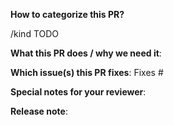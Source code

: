 **How to categorize this PR?**
<!--
Please select the kind of this pull request, e.g.:
/kind enhancement
Tide will not merge your PR, if it is missing a `kind/*` label.
"/kind" identifiers:    api-change|bug|cleanup|discussion|enhancement|epic|impediment|poc|post-mortem|question|regression|task|technical-debt|test
-->
/kind TODO

**What this PR does / why we need it**:

**Which issue(s) this PR fixes**:
Fixes #

**Special notes for your reviewer**:

**Release note**:
<!--  Write your release note:
1. Enter your release note in the below block.
2. If no release note is required, just write "NONE" within the block.

Format of block header: <category> <target_group>
Possible values:
- category:       breaking|feature|bugfix|doc|other
- target_group:   user|operator|developer|dependency
-->
```feature user

```
